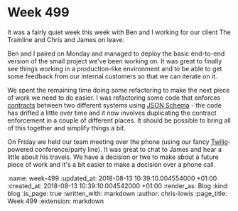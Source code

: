 Week 499
========

It was a fairly quiet week this week with Ben and I working for our client The Trainline and Chris and James on leave.

Ben and I paired on Monday and managed to deploy the basic end-to-end version of the small project we've been working on. It was great to finally see things working in a production-like environment and to be able to get some feedback from our internal customers so that we can iterate on it.

We spent the remaining time doing some refactoring to make the next piece of work we need to do easier. I was refactoring some code that enforces [contracts](https://en.wikipedia.org/wiki/Design_by_contract) between two different systems using [JSON Schema](http://json-schema.org/) - the code has drifted a little over time and it now involves duplicating the contract enforcement in a couple of different places. It should be possible to bring all of this together and simplify things a bit.

On Friday we held our team meeting over the phone (using our fancy [Twilio](https://www.twilio.com/)-powered conference/party line). It was great to chat to James and hear a little about his travels. We have a decision or two to make about a future piece of work and it's a bit easier to make a decision over a phone call.

:name: week-499
:updated_at: 2018-08-13 10:39:10.004554000 +01:00
:created_at: 2018-08-13 10:39:10.004542000 +01:00
:render_as: Blog
:kind: blog
:is_page: true
:written_with: markdown
:author: chris-lowis
:page_title: Week 499
:extension: markdown
